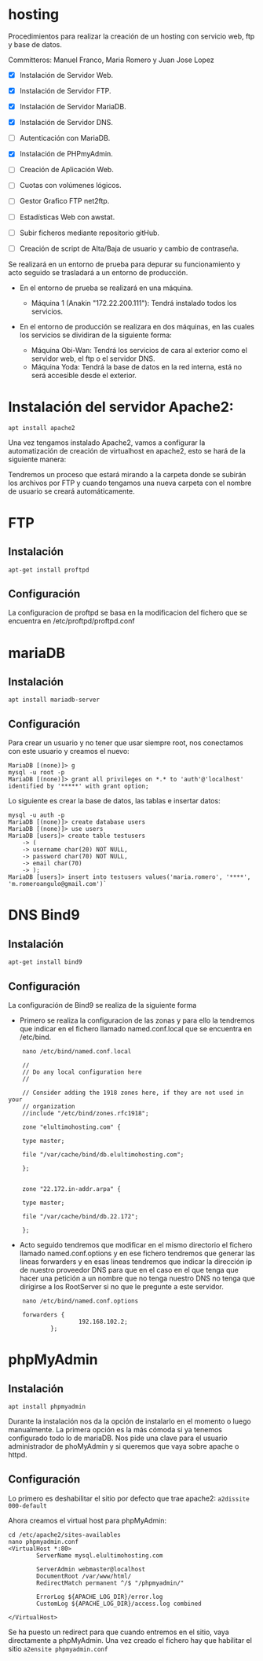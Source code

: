 # hosting
Procedimientos para realizar la creación de un hosting con servicio web, ftp y base de datos.

Committeros: Manuel Franco, Maria Romero y Juan Jose Lopez

- [x] Instalación de Servidor Web.
- [x] Instalación de Servidor FTP.
- [x] Instalación de Servidor MariaDB.
- [x] Instalación de Servidor DNS.
- [ ] Autenticación con MariaDB.
- [x] Instalación de PHPmyAdmin.
- [ ] Creación de Aplicación Web.
- [ ] Cuotas con volúmenes lógicos.
- [ ] Gestor Grafico FTP net2ftp.
- [ ] Estadísticas Web con awstat.
- [ ] Subir ficheros mediante repositorio gitHub.
- [ ] Creación de script de Alta/Baja de usuario y cambio de contraseña.


Se realizará en un entorno de prueba para depurar su funcionamiento y acto seguido se trasladará a un entorno de producción.

- En el entorno de prueba se realizará en una máquina.

	- Máquina 1 (Anakin "172.22.200.111"): Tendrá instalado todos los servicios.

- En el entorno de producción se realizara en dos máquinas, en las cuales los servicios se dividiran de la siguiente forma:

	- Máquina Obi-Wan: Tendrá los servicios de cara al exterior como el servidor web, el ftp o el servidor DNS.
	- Máquina Yoda: Tendrá la base de datos en la red interna, está no será accesible desde el exterior.


# Instalación del servidor Apache2:

`apt install apache2`

Una vez tengamos instalado Apache2, vamos a configurar la automatización de creación de virtualhost en apache2, esto se hará de la siguiente manera:


Tendremos un proceso que estará mirando a la carpeta donde se subirán los archivos por FTP y cuando tengamos una nueva carpeta con el nombre de usuario se creará automáticamente.

# FTP
## Instalación
`apt-get install proftpd`

## Configuración
La configuracion de proftpd se basa en la modificacion del fichero que se encuentra en /etc/proftpd/proftpd.conf 

# mariaDB
## Instalación
`apt install mariadb-server`

## Configuración
Para crear un usuario y no tener que usar siempre root, nos conectamos con este usuario y creamos el nuevo:

~~~
MariaDB [(none)]> g
mysql -u root -p
MariaDB [(none)]> grant all privileges on *.* to 'auth'@'localhost' identified by '*****' with grant option;
~~~

Lo siguiente es crear la base de datos, las tablas e insertar datos:
~~~
mysql -u auth -p
MariaDB [(none)]> create database users
MariaDB [(none)]> use users
MariaDB [users]> create table testusers
    -> (
    -> username char(20) NOT NULL,
    -> password char(70) NOT NULL,
    -> email char(70)
    -> );
MariaDB [users]> insert into testusers values('maria.romero', '****', 'm.romeroangulo@gmail.com')`
~~~

# DNS Bind9
## Instalación
`apt-get install bind9`

## Configuración
La configuración de Bind9 se realiza de la siguiente forma

- Primero se realiza la configuracion de las zonas y para ello la tendremos que indicar en el fichero llamado named.conf.local que se encuentra en /etc/bind.
~~~
	nano /etc/bind/named.conf.local 
	
	//
	// Do any local configuration here
	//

	// Consider adding the 1918 zones here, if they are not used in your
	// organization
	//include "/etc/bind/zones.rfc1918";

	zone "elultimohosting.com" {

	type master;

	file "/var/cache/bind/db.elultimohosting.com";

	};


	zone "22.172.in-addr.arpa" {

	type master;

	file "/var/cache/bind/db.22.172";

	};
~~~

- Acto seguido tendremos que modificar en el mismo directorio el fichero llamado named.conf.options y en ese fichero tendremos que generar las lineas forwarders y en esas lineas tendremos que indicar la dirección ip de nuestro proveedor DNS para que en el caso en el que tenga que hacer una petición a un nombre que no tenga nuestro DNS no tenga que dirigirse a los RootServer si no que le pregunte a este servidor.
~~~
	nano /etc/bind/named.conf.options
	
	forwarders {
        	        192.168.102.2;
        	};

~~~

# phpMyAdmin
## Instalación
`apt install phpmyadmin`

Durante la instalación nos da la opción de instalarlo en el momento o luego manualmente. La primera opción es la más cómoda si ya tenemos configurado todo lo de mariaDB. Nos pide una clave para el usuario administrador de phoMyAdmin y si queremos que vaya sobre apache o httpd.

## Configuración
Lo primero es deshabilitar el sitio por defecto que trae apache2:
`a2dissite 000-default`

Ahora creamos el virtual host para phpMyAdmin:
~~~
cd /etc/apache2/sites-availables
nano phpmyadmin.conf
<VirtualHost *:80>
        ServerName mysql.elultimohosting.com

        ServerAdmin webmaster@localhost
        DocumentRoot /var/www/html/
        RedirectMatch permanent ^/$ "/phpmyadmin/"

        ErrorLog ${APACHE_LOG_DIR}/error.log
        CustomLog ${APACHE_LOG_DIR}/access.log combined

</VirtualHost>
~~~

Se ha puesto un redirect para que cuando entremos en el sitio, vaya directamente a phpMyAdmin.
Una vez creado el fichero hay que habilitar el sitio
`a2ensite phpmyadmin.conf`

